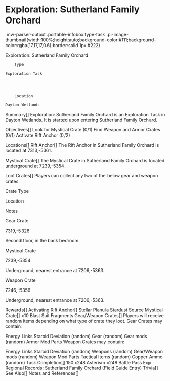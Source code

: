 # Exploration: Sutherland Family Orchard

.mw-parser-output .portable-infobox.type-task .pi-image-thumbnail{width:100%;height:auto;background-color:#111;background-color:rgba(17,17,17,0.6);border:solid 1px #222}

Exploration: Sutherland Family Orchard

	

	
		Type
	
	Exploration Task



	
		Location
	
	Dayton Wetlands






Summary[]
Exploration: Sutherland Family Orchard is an Exploration Task in Dayton Wetlands. It is started upon entering Sutherland Family Orchard.

Objectives[]
Look for Mystical Crate (0/1)
Find Weapon and Armor Crates (0/1)
Activate Rift Anchor (0/2)

Locations[]
Rift Anchor[]
The Rift Anchor in Sutherland Family Orchard is located at 7313,-5361.

Mystical Crate[]
The Mystical Crate in Sutherland Family Orchard is located underground at 7239,-5354.

Loot Crates[]
Players can collect any two of the below gear and weapon crates.



Crate Type

Location

Notes


Gear Crate

7319,-5326

Second floor, in the back bedroom.


Mystical Crate

7239,-5354

Underground, nearest entrance at 7206,-5363.


Weapon Crate

7246,-5356

Underground, nearest entrance at 7206,-5363.


Rewards[]
Activating Rift Anchor[]
Stellar Planula
Stardust Source
Mystical Crate[]
x10 Blast Suit Fragments
Gear/Weapon Crates[]
Players will receive random items depending on what type of crate they loot.
Gear Crates may contain:

Energy Links
Staroid
Deviation (random)
Gear (random)
Gear mods (random)
Armor Mod Parts
Weapon Crates may contain:

Energy Links
Staroid
Deviation (random)
Weapons (random)
Gear/Weapon mods (random)
Weapon Mod Parts
Tactical Items (random)
Copper Ammo (random)
Task Completion[]
150
x248 Asterism
x248 Battle Pass Exp
Regional Records: Sutherland Family Orchard (Field Guide Entry)
Trivia[]
See Also[]
Notes and References[]
